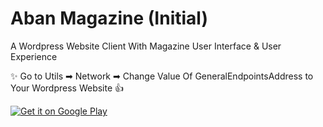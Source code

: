 # Aban Magazine (Initial)

A Wordpress Website Client With Magazine User Interface & User Experience

✨ Go to Utils ➡ Network ➡ Change Value Of GeneralEndpointsAddress to Your Wordpress Website 👍

<a href='https://play.google.com/store/apps/details?id=com.abanabsalan.aban.magazine&pcampaignid=MKT-Other-global-all-co-prtnr-py-PartBadge-Mar2515-1'><img alt='Get it on Google Play' src='https://play.google.com/intl/en_gb/badges/images/generic/en_badge_web_generic.png'/></a>
